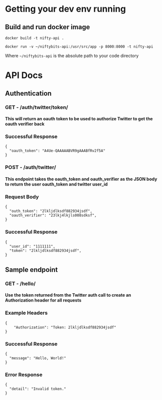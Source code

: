 # Getting your dev env running

## Build and run docker image

```
docker build -t nifty-api .

docker run -v ~/niftybits-api:/usr/src/app -p 8000:8000 -t nifty-api
```

Where `~/niftybits-api` is the absolute path to your code directory


# API Docs

## Authentication

### **GET** - /auth/twitter/token/

#### This will return an oauth token to be used to authorize Twitter to get the oauth verifier back

### Successful Response

```
{
  "oauth_token": "A4Ue-QAAAAABVR9gAAABfRv2f5A"
}
```

### **POST** - /auth/twitter/

#### This endpoint takes the oauth_token and oauth_verifier as the JSON body to return the user oauth_token and twitter user_id

### Request Body

```
{
  "outh_token": "2lkljdlksdf882934jsdf",
  "oauth_verifier": "23lkj4lkjls008sdksf",
}
```


### Successful Response

```
{
  "user_id": "1111111",
  "token": "2lkljdlksdf882934jsdf",
}
```


## Sample endpoint

### **GET** - /hello/

#### Use the token returned from the Twitter auth call to create an Authorization header for all requests

### Example Headers

```
{
    "Authorization": "Token: 2lkljdlksdf882934jsdf"
}
```

### Successful Response

```
{
  "message": "Hello, World!"
}
```

### Error Response

```
{
  "detail": "Invalid token."
}
```